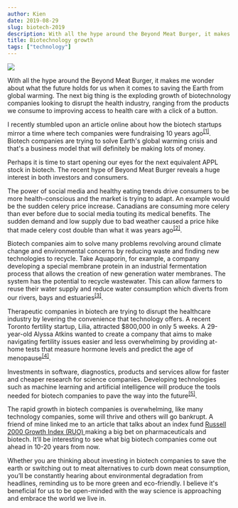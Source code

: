 ```yaml
---
author: Kien
date: 2019-08-29
slug: biotech-2019
description: With all the hype around the Beyond Meat Burger, it makes me wonder about what the future holds for us when it comes to saving the Earth
title: Biotechnology growth
tags: ["technology"]
---
```


![](https://images.unsplash.com/photo-1532094349884-543bc11b234d?ixlib=rb-1.2.1&ixid=eyJhcHBfaWQiOjEyMDd9&auto=format&fit=crop&w=1950&q=80)

With all the hype around the Beyond Meat Burger, it makes me wonder about what the future holds for us when it comes to saving the Earth from global warming. The next big thing is the exploding growth of biotechnology companies looking to disrupt the health industry, ranging from the products we consume to improving access to health care with a click of a button.

I recently stumbled upon an article online about how the biotech startups mirror a time where tech companies were fundraising 10 years ago<sup><a href="https://blog.ycombinator.com/how-biotech-startup-funding-will-change-in-the-next-10-years/" target="_blank">[1]</a></sup>.
Biotech companies are trying to solve Earth's global warming crisis and that's a business model that will definitely be making lots of money.

Perhaps it is time to start opening our eyes for the next equivalent APPL stock in biotech. The recent hype of Beyond Meat Burger reveals a huge interest in both investors and consumers.

The power of social media and healthy eating trends drive consumers to be more health-conscious and the market is trying to adapt. An example would be the sudden celery price increase. Canadians are consuming more celery than ever before due to social media touting its medical benefits. The sudden demand and low supply due to bad weather caused a price hike that made celery cost double than what it was years ago<sup><a href="https://nationalpost.com/life/food/celery-expensive-medical-medium-celery-juice" target="_blank">[2]</a></sup>.

Biotech companies aim to solve many problems revolving around climate change and environmental concerns by reducing waste and finding new technologies to recycle. Take Aquaporin, for example, a company developing a special membrane protein in an industrial fermentation process that allows the creation of new generation water membranes. The system has the potential to recycle wastewater. This can allow farmers to reuse their water supply and reduce water consumption which diverts from our rivers, bays and estuaries<sup><a href="https://aquaporin.com/2019/03/08/biotech-of-the-week/" target="_blank">[3]</a></sup>.

Therapeutic companies in biotech are trying to disrupt the healthcare industry by levering the convenience that technology offers. A recent Toronto fertility startup, Lilia, attracted \$800,000 in only 5 weeks. A 29-year-old Alyssa Atkins wanted to create a company that aims to make navigating fertility issues easier and less overwhelming by providing at-home tests that measure hormone levels and predict the age of menopause<sup><a href="https://www.theglobeandmail.com/business/small-business/startups/article-toronto-fertility-startup-lilia-attracts-early-interest-from-investors/" target="_blank">[4]</a></sup>.

Investments in software, diagnostics, products and services allow for faster and cheaper research for science companies. Developing technologies such as machine learning and artificial intelligence will produce the tools needed for biotech companies to pave the way into the future<sup><a href="https://www.theglobeandmail.com/report-on-business/small-business/startups/science-startups-make-research-faster-cheaper-more-accurate/article32270645/" target="_blank">[5]</a></sup>.

The rapid growth in biotech companies is overwhelming, like many technology companies, some will thrive and others will go bankrupt. A friend of mine linked me to an article that talks about an index fund <a href="https://www.marketwatch.com/story/this-index-is-making-a-hidden-bet-on-biotechs-2019-08-27" target="_blank"> Russell 2000 Growth Index (RUO) </a> making a big bet on pharmaceuticals and biotech. It’ll be interesting to see what big biotech companies come out ahead in 10-20 years from now.

Whether you are thinking about investing in biotech companies to save the earth or switching out to meat alternatives to curb down meat consumption, you’ll be constantly hearing about environmental degradation from headlines, reminding us to be more green and eco-friendly. I believe it's beneficial for us to be open-minded with the way science is approaching and embrace the world we live in.
